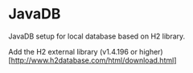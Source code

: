 # JavaDB
JavaDB setup for local database based on H2 library.

Add the H2 external library (v1.4.196 or higher) 
[http://www.h2database.com/html/download.html]
